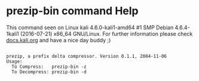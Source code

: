 # prezip-bin command Help
 
 This command seen on Linux kali 4.6.0-kali1-amd64 #1 SMP Debian 4.6.4-1kali1 (2016-07-21) x86_64 GNU/Linux. For further information please check [docs.kali.org](docs.kali.org) and have a nice day buddy ;) 

~~~

prezip, a prefix delta compressor. Version 0.1.1, 2004-11-06
Usage:
  To Compress:   prezip-bin -z
  To Decompress: prezip-bin -d

~~~
